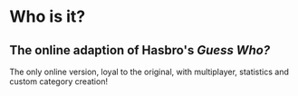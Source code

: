 # Who is it?

## The online adaption of Hasbro's *Guess Who?*

The only online version, loyal to the original, with multiplayer, statistics and custom category creation!
